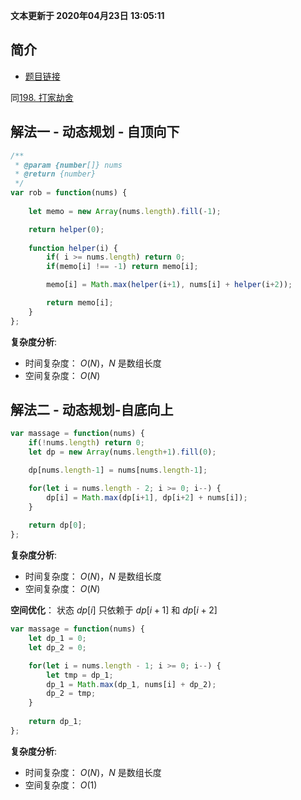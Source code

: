 **文本更新于 2020年04月23日 13:05:11**
 
 
## 简介
- [题目链接](https://leetcode-cn.com/problems/the-masseuse-lcci/)

同[198. 打家劫舍](https://leetcode-cn.com/problems/house-robber/)

## 解法一 - 动态规划 - 自顶向下

```javascript
/**
 * @param {number[]} nums
 * @return {number}
 */
var rob = function(nums) {
    
    let memo = new Array(nums.length).fill(-1);

    return helper(0);
    
    function helper(i) {
        if( i >= nums.length) return 0;
        if(memo[i] !== -1) return memo[i];

        memo[i] = Math.max(helper(i+1), nums[i] + helper(i+2));

        return memo[i];
    }
};
```

**复杂度分析**:
- 时间复杂度： $O(N)$，$N$ 是数组长度
- 空间复杂度： $O(N)$

## 解法二 - 动态规划-自底向上

```javascript
var massage = function(nums) {
    if(!nums.length) return 0;
    let dp = new Array(nums.length+1).fill(0);

    dp[nums.length-1] = nums[nums.length-1];

    for(let i = nums.length - 2; i >= 0; i--) {
        dp[i] = Math.max(dp[i+1], dp[i+2] + nums[i]);
    }
    
    return dp[0];
};
```


**复杂度分析**:
- 时间复杂度： $O(N)$，$N$ 是数组长度
- 空间复杂度： $O(N)$

**空间优化**：
状态 $dp[i]$ 只依赖于 $dp[i+1]$ 和 $dp[i+2]$
```javascript
var massage = function(nums) {
    let dp_1 = 0;
    let dp_2 = 0;

    for(let i = nums.length - 1; i >= 0; i--) {
        let tmp = dp_1;
        dp_1 = Math.max(dp_1, nums[i] + dp_2);
        dp_2 = tmp;
    }
    
    return dp_1;
};
```
**复杂度分析**:
- 时间复杂度： $O(N)$，$N$ 是数组长度
- 空间复杂度： $O(1)$